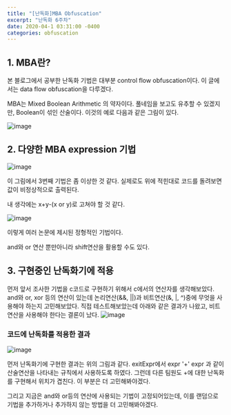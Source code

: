 ```yaml
---
title: "[난독화]MBA Obfuscation"
excerpt: "난독화 6주차"
date: 2020-04-1 03:31:00 -0400
categories: obfuscation
---
```


## 1. MBA란?
본 블로그에서 공부한 난독화 기법은 대부분 control flow obfuscation이다. 이 글에서는 data flow obfuscation을 다루겠다.

MBA는 Mixed Boolean Arithmetic 의 약자이다. 풀네임을 보고도 유추할 수 있겠지만, Boolean이 섞인 산술이다.
이것의 예로 다음과 같은 그림이 있다.

![image](https://user-images.githubusercontent.com/33623107/78151425-8c2c5c80-7473-11ea-9a97-222a2771ba98.png)


## 2. 다양한 MBA expression 기법
![image](https://user-images.githubusercontent.com/33623107/78151889-0d83ef00-7474-11ea-96b8-dc7a24a91689.png)

이 그림에서 3번째 기법은 좀 이상한 것 같다. 실제로도 위에 적힌대로 코드를 돌려보면 값이 비정상적으로 출력된다.

내 생각에는 x+y-(x or y)로 고쳐야 할 것 같다.

![image](https://user-images.githubusercontent.com/33623107/78152047-43c16e80-7474-11ea-843c-ba7dcacf48e6.png)

이렇게 여러 논문에 제시된 정형적인 기법이다. 

and와 or 연산 뿐만아니라 shift연산을 활용할 수도 있다.

## 3. 구현중인 난독화기에 적용
먼저 앞서 조사한 기법을 c코드로 구현하기 위해서 c에서의 연산자를 생각해보았다. and와 or, xor 등의 연산이 있는데 논리연산(&&, ||)과 비트연산(&, |, ^)중에 무엇을 사용해야 하는지 고민해보았다.
직접 테스트해보았는데 아래와 같은 결과가 나왔고, 비트연산을 사용해야 한다는 결론이 났다.
![image](https://user-images.githubusercontent.com/33623107/78154216-f4c90880-7476-11ea-9e3e-bfea91733cbc.png)

### 코드에 난독화를 적용한 결과
![image](https://user-images.githubusercontent.com/33623107/78154502-4d98a100-7477-11ea-8e80-1883d01900b0.png)

먼저 난독화기에 구현한 결과는 위의 그림과 같다.
exitExpr에서 expr '+' expr 과 같이 산술연산을 나타내는 규칙에서 사용하도록 하였다. 그런데 다른 팀원도 +에 대한 난독화를 구현해서 위치가 겹친다.
이 부분은 더 고민해봐야겠다.

그리고 지금은 and와 or등의 연산에 사용되는 기법이 고정되어있는데, 이를 랜덤으로 기법을 추가하거나 추가하지 않는 방법을 더 고민해봐야겠다.
